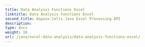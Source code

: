 ```yaml
---
title: Data Analysis Functions Excel
linktitle: Data Analysis Functions Excel
second_title: Aspose.Cells Java Excel Processing API
description: 
type: docs
weight: 10
url: /java/excel-data-analysis/data-analysis-functions-excel/
---
```

